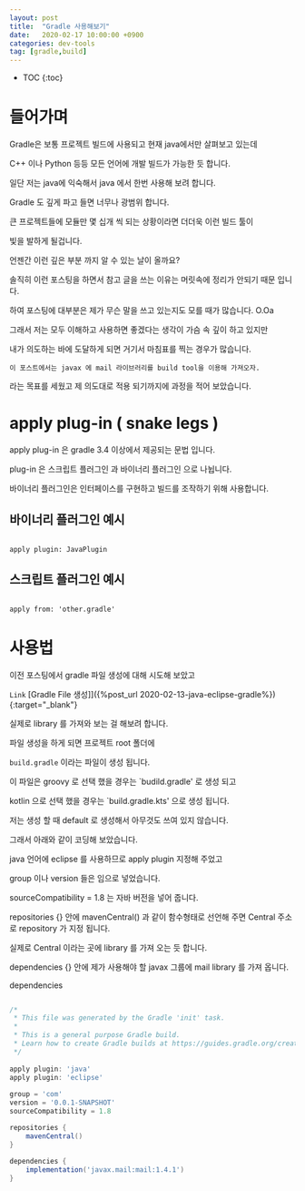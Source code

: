 ```yaml
---
layout: post
title:  "Gradle 사용해보기"
date:   2020-02-17 10:00:00 +0900
categories: dev-tools 
tag: [gradle,build]
---
```


* TOC
{:toc}

# 들어가며

Gradle은 보통 프로젝트 빌드에 사용되고 현재 java에서만 살펴보고 있는데

C++ 이나 Python 등등 모든 언어에 개발 빌드가 가능한 듯 합니다.

일단 저는 java에 익숙해서 java 에서 한번 사용해 보려 합니다.

Gradle 도 깊게 파고 들면 너무나 광범위 합니다. 

큰 프로젝트들에 모듈만 몇 십개 씩 되는 상황이라면 더더욱 이런 빌드 툴이

빛을 발하게 될겁니다. 

언젠간 이런 깊은 부분 까지 알 수 있는 날이 올까요?

솔직히 이런 포스팅을 하면서 참고 글을 쓰는 이유는 머릿속에 정리가 안되기 때문 입니다.

하여 포스팅에 대부분은 제가 무슨 말을 쓰고 있는지도 모를 때가 많습니다. O.Oa

그래서 저는 모두 이해하고 사용하면 좋겠다는 생각이 가슴 속 깊이 하고 있지만

내가 의도하는 바에 도달하게 되면 거기서 마침표를 찍는 경우가 많습니다.

`이 포스트에서는 javax 에 mail 라이브러리를 build tool을 이용해 가져오자.`

라는 목표를 세웠고 제 의도대로 적용 되기까지에 과정을 적어 보았습니다.

# apply plug-in ( snake legs )

apply plug-in 은 gradle 3.4 이상에서 제공되는 문법 입니다.

plug-in 은 스크립트 플러그인 과 바이너리 플러그인 으로 나뉩니다.

바이너리 플러그인은 인터페이스를 구현하고 빌드를 조작하기 위해 사용합니다.

## 바이너리 플러그인 예시

```script

apply plugin: JavaPlugin

```

## 스크립트 플러그인 예시

```script

apply from: 'other.gradle'

```

# 사용법

이전 포스팅에서 gradle 파일 생성에 대해 시도해 보았고

`Link` [Gradle File 생성]]({%post_url 2020-02-13-java-eclipse-gradle%}){:target="_blank"}

실제로 library 를 가져와 보는 걸 해보려 합니다.

파일 생성을 하게 되면 프로젝트 root 폴더에 

`build.gradle` 이라는 파일이 생성 됩니다. 

이 파일은 groovy 로 선택 했을 경우는 `budild.gradle' 로 생성 되고

kotlin 으로 선택 했을 경우는 `build.gradle.kts' 으로 생성 됩니다.

저는 생성 할 때 default 로 생성해서 아무것도 쓰여 있지 않습니다.

그래서 아래와 같이 코딩해 보았습니다.

java 언어에 eclipse 를 사용하므로 apply plugin 지정해 주었고

group 이나 version 들은 임으로 넣었습니다.

sourceCompatibility = 1.8 는 자바 버전을 넣어 줍니다.

repositories {} 안에 mavenCentral() 과 같이 함수형태로 선언해 주면 Central 주소로 repository 가 지정 됩니다.

실제로 Central 이라는 곳에 library 를 가져 오는 듯 합니다.

dependencies {} 안에 제가 사용해야 할 javax 그룹에 mail library 를 가져 옵니다.

dependencies 

```groovy

/*
 * This file was generated by the Gradle 'init' task.
 *
 * This is a general purpose Gradle build.
 * Learn how to create Gradle builds at https://guides.gradle.org/creating-new-gradle-builds/
 */
 
apply plugin: 'java'
apply plugin: 'eclipse'
  
group = 'com'
version = '0.0.1-SNAPSHOT'
sourceCompatibility = 1.8

repositories {
	mavenCentral()
}
 
dependencies {
	implementation('javax.mail:mail:1.4.1')
}

```